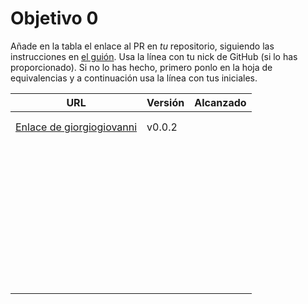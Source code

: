 # Objetivo 0

Añade en la tabla el enlace al PR en *tu* repositorio, siguiendo las
instrucciones en [el guión](http://jj.github.io/IV/documentos/proyecto/0.Repositorio). Usa
la línea con tu nick de GitHub (si lo has proporcionado). Si no lo has hecho,
primero ponlo en la hoja de equivalencias y a continuación usa la línea con tus
iniciales.

| URL                                  | Versión | Alcanzado |
|--------------------------------------|---------|-----------|
| <!-- Enlace de A E S --> | | |
| <!-- Enlace de juanmaaf --> | | |
| [Enlace de giorgiogiovanni](https://github.com/giorgiogiovanni/PacketManager/pull/1) | v0.0.2 | |
| <!-- Enlace de B R J --> | | |
| <!-- Enlace de sweetiepitie --> | | |
| <!-- Enlace de jacarmona364 --> | | |
| <!-- Enlace de C L L M --> | | |
| <!-- Enlace de C R F I --> | | |
| <!-- Enlace de JuananCruz --> | | |
| <!-- Enlace de FerniCuesta --> | | |
| <!-- Enlace de D L --> | | |
| <!-- Enlace de adiazcencillo --> | | |
| <!-- Enlace de hossam1522 --> | | |
| <!-- Enlace de clara99gf --> | | |
| <!-- Enlace de Antoniogm03 --> | | |
| <!-- Enlace de G M F J --> | | |
| <!-- Enlace de G P S --> | | |
| <!-- Enlace de evaanngiil --> | | |
| <!-- Enlace de blancagiron --> | | |
| <!-- Enlace de GaelGoncalvesAlba --> | | |
| <!-- Enlace de abbonno --> | | |
| <!-- Enlace de davidgutierrezperez --> | | |
| <!-- Enlace de H M --> | | |
| <!-- Enlace de I M --> | | |
| <!-- Enlace de L D C L M C --> | | |
| <!-- Enlace de L A J A --> | | |
| <!-- Enlace de M M N --> | | |
| <!-- Enlace de M S C --> | | |
| <!-- Enlace de N C J --> | | |
| <!-- Enlace de N G P --> | | |
| <!-- Enlace de Carlosmapego8 --> | | |
| <!-- Enlace de P B H --> | | |
| <!-- Enlace de Mario25402 --> | | |
| <!-- Enlace de R C P --> | | |
| <!-- Enlace de mrh117 --> | | |
| <!-- Enlace de R D R L --> | | |
| <!-- Enlace de MarioRgzLpz --> | | |
| <!-- Enlace de R R A --> | | |
| <!-- Enlace de eigenric --> | | |
| <!-- Enlace de R G A --> | | |
| <!-- Enlace de R S A --> | | |
| <!-- Enlace de S L K --> | | |
| <!-- Enlace de ChinChainis --> | | |
| <!-- Enlace de S V A B S --> | | |
| <!-- Enlace de T L P --> | | |
